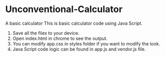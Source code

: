 # Unconventional-Calculator
A basic calculator
This is basic calculator code using Java Script.
1. Save all the files to your device.
2. Open index.html in chrome to see the output.
3. You can modify app.css in styles folder if you want to modify the look.
4. Java Script code logic can be found in app.js and vendor.js file.
